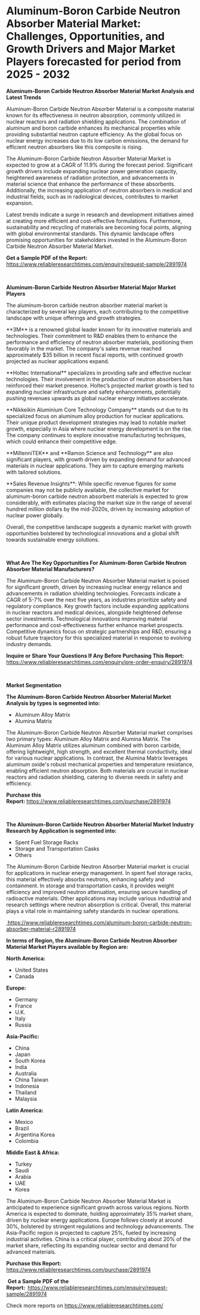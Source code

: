 <p><h1>Aluminum-Boron Carbide Neutron Absorber Material Market: Challenges, Opportunities, and Growth Drivers and Major Market Players forecasted for period from 2025 - 2032</h1></p><p><strong>Aluminum-Boron Carbide Neutron Absorber Material Market Analysis and Latest Trends</strong></p>
<p><p>Aluminum-Boron Carbide Neutron Absorber Material is a composite material known for its effectiveness in neutron absorption, commonly utilized in nuclear reactors and radiation shielding applications. The combination of aluminum and boron carbide enhances its mechanical properties while providing substantial neutron capture efficiency. As the global focus on nuclear energy increases due to its low carbon emissions, the demand for efficient neutron absorbers like this composite is rising.</p><p>The Aluminum-Boron Carbide Neutron Absorber Material Market is expected to grow at a CAGR of 11.9% during the forecast period. Significant growth drivers include expanding nuclear power generation capacity, heightened awareness of radiation protection, and advancements in material science that enhance the performance of these absorbents. Additionally, the increasing application of neutron absorbers in medical and industrial fields, such as in radiological devices, contributes to market expansion.</p><p>Latest trends indicate a surge in research and development initiatives aimed at creating more efficient and cost-effective formulations. Furthermore, sustainability and recycling of materials are becoming focal points, aligning with global environmental standards. This dynamic landscape offers promising opportunities for stakeholders invested in the Aluminum-Boron Carbide Neutron Absorber Material Market.</p></p>
<p><strong>Get a Sample PDF of the Report:&nbsp;</strong> <a href="https://www.reliableresearchtimes.com/enquiry/request-sample/2891974?utm_campaign=2714&utm_medium=2&utm_source=Github&utm_content=ia&utm_term=14032025&utm_id=aluminum-boron-carbide-neutron-absorber-material">https://www.reliableresearchtimes.com/enquiry/request-sample/2891974</a></p>
<p>&nbsp;</p>
<p><strong>Aluminum-Boron Carbide Neutron Absorber Material Major Market Players</strong></p>
<p><p>The aluminum-boron carbide neutron absorber material market is characterized by several key players, each contributing to the competitive landscape with unique offerings and growth strategies.</p><p>**3M** is a renowned global leader known for its innovative materials and technologies. Their commitment to R&D enables them to enhance the performance and efficiency of neutron absorber materials, positioning them favorably in the market. The company's sales revenue reached approximately $35 billion in recent fiscal reports, with continued growth projected as nuclear applications expand.</p><p>**Holtec International** specializes in providing safe and effective nuclear technologies. Their involvement in the production of neutron absorbers has reinforced their market presence. Holtec’s projected market growth is tied to expanding nuclear infrastructure and safety enhancements, potentially pushing revenues upwards as global nuclear energy initiatives accelerate.</p><p>**Nikkeikin Aluminium Core Technology Company** stands out due to its specialized focus on aluminum alloy production for nuclear applications. Their unique product development strategies may lead to notable market growth, especially in Asia where nuclear energy development is on the rise. The company continues to explore innovative manufacturing techniques, which could enhance their competitive edge.</p><p>**MillenniTEK** and **Ramon Science and Technology** are also significant players, with growth driven by expanding demand for advanced materials in nuclear applications. They aim to capture emerging markets with tailored solutions.</p><p>**Sales Revenue Insights**: While specific revenue figures for some companies may not be publicly available, the collective market for aluminum-boron carbide neutron absorbent materials is expected to grow considerably, with estimates placing the market size in the range of several hundred million dollars by the mid-2020s, driven by increasing adoption of nuclear power globally.</p><p>Overall, the competitive landscape suggests a dynamic market with growth opportunities bolstered by technological innovations and a global shift towards sustainable energy solutions.</p></p>
<p>&nbsp;</p>
<p><strong>What Are The Key Opportunities For Aluminum-Boron Carbide Neutron Absorber Material Manufacturers?</strong></p>
<p><p>The Aluminum-Boron Carbide Neutron Absorber Material market is poised for significant growth, driven by increasing nuclear energy reliance and advancements in radiation shielding technologies. Forecasts indicate a CAGR of 5-7% over the next five years, as industries prioritize safety and regulatory compliance. Key growth factors include expanding applications in nuclear reactors and medical devices, alongside heightened defense sector investments. Technological innovations improving material performance and cost-effectiveness further enhance market prospects. Competitive dynamics focus on strategic partnerships and R&D, ensuring a robust future trajectory for this specialized material in response to evolving industry demands.</p></p>
<p><strong>Inquire or Share Your Questions If Any Before Purchasing This Report:</strong> <a href="https://www.reliableresearchtimes.com/enquiry/pre-order-enquiry/2891974?utm_campaign=2714&utm_medium=2&utm_source=Github&utm_content=ia&utm_term=14032025&utm_id=aluminum-boron-carbide-neutron-absorber-material">https://www.reliableresearchtimes.com/enquiry/pre-order-enquiry/2891974</a></p>
<p>&nbsp;</p>
<p><strong>Market Segmentation</strong></p>
<p><strong>The Aluminum-Boron Carbide Neutron Absorber Material Market Analysis by types is segmented into:</strong></p>
<p><ul><li>Aluminum Alloy Matrix</li><li>Alumina Matrix</li></ul></p>
<p><p>The Aluminum-Boron Carbide Neutron Absorber Material market comprises two primary types: Aluminum Alloy Matrix and Alumina Matrix. The Aluminum Alloy Matrix utilizes aluminum combined with boron carbide, offering lightweight, high strength, and excellent thermal conductivity, ideal for various nuclear applications. In contrast, the Alumina Matrix leverages aluminum oxide's robust mechanical properties and temperature resistance, enabling efficient neutron absorption. Both materials are crucial in nuclear reactors and radiation shielding, catering to diverse needs in safety and efficiency.</p></p>
<p><strong>Purchase this Report:&nbsp;</strong><a href="https://www.reliableresearchtimes.com/purchase/2891974?utm_campaign=2714&utm_medium=2&utm_source=Github&utm_content=ia&utm_term=14032025&utm_id=aluminum-boron-carbide-neutron-absorber-material">https://www.reliableresearchtimes.com/purchase/2891974</a></p>
<p>&nbsp;</p>
<p><strong>The Aluminum-Boron Carbide Neutron Absorber Material Market Industry Research by Application is segmented into:</strong></p>
<p><ul><li>Spent Fuel Storage Racks</li><li>Storage and Transportation Casks</li><li>Others</li></ul></p>
<p><p>The Aluminum-Boron Carbide Neutron Absorber Material market is crucial for applications in nuclear energy management. In spent fuel storage racks, this material effectively absorbs neutrons, enhancing safety and containment. In storage and transportation casks, it provides weight efficiency and improved neutron attenuation, ensuring secure handling of radioactive materials. Other applications may include various industrial and research settings where neutron absorption is critical. Overall, this material plays a vital role in maintaining safety standards in nuclear operations.</p></p>
<p><a href="https://www.reliableresearchtimes.com/aluminum-boron-carbide-neutron-absorber-material-r2891974?utm_campaign=2714&utm_medium=2&utm_source=Github&utm_content=ia&utm_term=14032025&utm_id=aluminum-boron-carbide-neutron-absorber-material">&nbsp;https://www.reliableresearchtimes.com/aluminum-boron-carbide-neutron-absorber-material-r2891974</a></p>
<p><strong>In terms of Region, the Aluminum-Boron Carbide Neutron Absorber Material Market Players available by Region are:</strong></p>
<p>
    <p> <strong> North America: </strong>
        <ul>
            <li>United States</li>
            <li>Canada</li>
        </ul>
        </p> 
    <p> <strong> Europe: </strong>
        <ul>
            <li>Germany</li>
            <li>France</li>
            <li>U.K.</li>
            <li>Italy</li>
            <li>Russia</li>
        </ul>
        </p> 
    <p> <strong> Asia-Pacific: </strong>
        <ul>
            <li>China</li>
            <li>Japan</li>
            <li>South Korea</li>
            <li>India</li>
            <li>Australia</li>
            <li>China Taiwan</li>
            <li>Indonesia</li>
            <li>Thailand</li>
            <li>Malaysia</li>
        </ul>
        </p> 
    <p> <strong> Latin America: </strong>
        <ul>
            <li>Mexico</li>
            <li>Brazil</li>
            <li>Argentina Korea</li>
            <li>Colombia</li>
        </ul>
        </p> 
    <p> <strong> Middle East & Africa: </strong>
        <ul>
            <li>Turkey</li>
            <li>Saudi</li>
            <li>Arabia</li>
            <li>UAE</li>
            <li>Korea</li>
        </ul>
    </p>
    </p>
<p><p>The Aluminum-Boron Carbide Neutron Absorber Material Market is anticipated to experience significant growth across various regions. North America is expected to dominate, holding approximately 35% market share, driven by nuclear energy applications. Europe follows closely at around 30%, bolstered by stringent regulations and technology advancements. The Asia-Pacific region is projected to capture 25%, fueled by increasing industrial activities. China is a critical player, contributing about 20% of the market share, reflecting its expanding nuclear sector and demand for advanced materials.</p></p>
<p><strong>Purchase this Report: </strong><a href="https://www.reliableresearchtimes.com/purchase/2891974?utm_campaign=2714&utm_medium=2&utm_source=Github&utm_content=ia&utm_term=14032025&utm_id=aluminum-boron-carbide-neutron-absorber-material">https://www.reliableresearchtimes.com/purchase/2891974</a></p>
<p>&nbsp;<strong>Get a Sample PDF of the Report:&nbsp;&nbsp;</strong><a href="https://www.reliableresearchtimes.com/enquiry/request-sample/2891974?utm_campaign=2714&utm_medium=2&utm_source=Github&utm_content=ia&utm_term=14032025&utm_id=aluminum-boron-carbide-neutron-absorber-material">https://www.reliableresearchtimes.com/enquiry/request-sample/2891974</a></p>
<p><strong></strong></p>
<p>Check more reports on <a href="https://www.reliableresearchtimes.com/?utm_campaign=2714&utm_medium=2&utm_source=Github&utm_content=ia&utm_term=14032025&utm_id=aluminum-boron-carbide-neutron-absorber-material">https://www.reliableresearchtimes.com/</a></p>